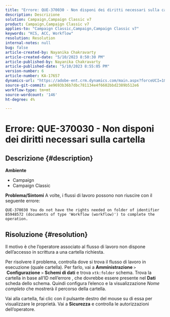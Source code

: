 ```yaml
---
title: "Errore: QUE-370030 - Non disponi dei diritti necessari sulla cartella"
description: Descrizione
solution: Campaign,Campaign Classic v7
product: Campaign,Campaign Classic v7
applies-to: "Campaign Classic,Campaign,Campaign Classic v7"
keywords: "KCS, ACC, Workflow"
resolution: Resolution
internal-notes: null
bug: false
article-created-by: Nayanika Chakravarty
article-created-date: "5/10/2023 8:50:30 PM"
article-published-by: Nayanika Chakravarty
article-published-date: "5/10/2023 8:55:05 PM"
version-number: 6
article-number: KA-17657
dynamics-url: "https://adobe-ent.crm.dynamics.com/main.aspx?forceUCI=1&pagetype=entityrecord&etn=knowledgearticle&id=a42ea84a-74ef-ed11-8849-6045bd006239"
source-git-commit: ae9693b36b7dbc781134e4f6602bbd2389b512e6
workflow-type: tm+mt
source-wordcount: '146'
ht-degree: 4%

---
```


# Errore: QUE-370030 - Non disponi dei diritti necessari sulla cartella

## Descrizione {#description}

<b>Ambiente</b>
- Campaign
- Campaign Classic

<b>Problema/Sintomi</b>
A volte, i flussi di lavoro possono non riuscire con il seguente errore:


```
QUE-370030 You do not have the rights needed on folder of identifier 85948572 (documents of type 'Workflow (workflow)') to complete the operation.
```



## Risoluzione {#resolution}


Il motivo è che l’operatore associato al flusso di lavoro non dispone dell’accesso in scrittura a una cartella richiesta.

Per risolvere il problema, controlla dove si trova il flusso di lavoro in esecuzione (quale cartella). Per farlo, vai a <b>Amministrazione </b>`>`  <b>Configurazione</b> `>`  <b>Schemi di dati</b> e trova `xtk:folder` schema. Trova la cartella in base all’ID nell’errore , che dovrebbe essere presente nel <b>Dati</b> scheda dello schema. Quindi configura l’elenco e la visualizzazione *Nome completo* che mostrerà il percorso della cartella.

Vai alla cartella, fai clic con il pulsante destro del mouse su di essa per visualizzare le proprietà. Vai a <b>Sicurezza</b> e controlla le autorizzazioni dell’operatore.
